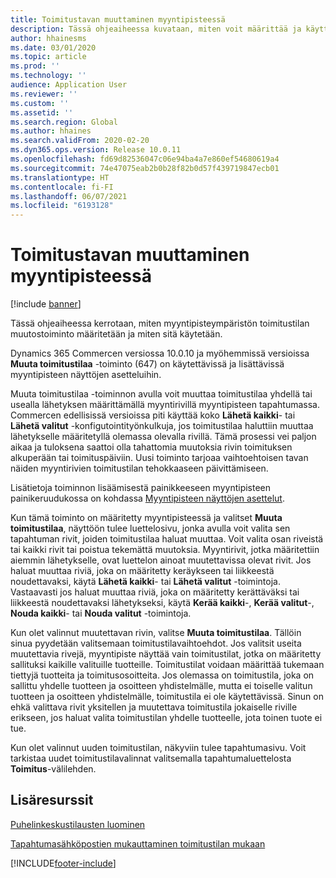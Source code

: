 ```yaml
---
title: Toimitustavan muuttaminen myyntipisteessä
description: Tässä ohjeaiheessa kuvataan, miten voit määrittää ja käyttää myyntipisteen toimitustilan toimintoa.
author: hhainesms
ms.date: 03/01/2020
ms.topic: article
ms.prod: ''
ms.technology: ''
audience: Application User
ms.reviewer: ''
ms.custom: ''
ms.assetid: ''
ms.search.region: Global
ms.author: hhaines
ms.search.validFrom: 2020-02-20
ms.dyn365.ops.version: Release 10.0.11
ms.openlocfilehash: fd69d82536047c06e94ba4a7e860ef54680619a4
ms.sourcegitcommit: 74e47075eab2b0b28f82b0d57f439719847ecb01
ms.translationtype: HT
ms.contentlocale: fi-FI
ms.lasthandoff: 06/07/2021
ms.locfileid: "6193128"
---
```

# <a name="change-mode-of-delivery-in-pos"></a>Toimitustavan muuttaminen myyntipisteessä

[!include [banner](includes/banner.md)]

Tässä ohjeaiheessa kerrotaan, miten myyntipisteympäristön toimitustilan muutostoiminto määritetään ja miten sitä käytetään. 

Dynamics 365 Commercen versiossa 10.0.10 ja myöhemmissä versioissa **Muuta toimitustilaa** -toiminto (647) on käytettävissä ja lisättävissä myyntipisteen näyttöjen asetteluihin.

Muuta toimitustilaa -toiminnon avulla voit muuttaa toimitustilaa yhdellä tai usealla lähetyksen määrittämällä myyntirivillä myyntipisteen tapahtumassa. Commercen edellisissä versioissa piti käyttää koko **Lähetä kaikki**- tai **Lähetä valitut** -konfigutointityönkulkuja, jos toimitustilaa haluttiin muuttaa lähetykselle määritetyllä olemassa olevalla rivillä. Tämä prosessi vei paljon aikaa ja tuloksena saattoi olla tahattomia muutoksia rivin toimituksen alkuperään tai toimituspäiviin. Uusi toiminto tarjoaa vaihtoehtoisen tavan näiden myyntirivien toimitustilan tehokkaaseen päivittämiseen.

Lisätietoja toiminnon lisäämisestä painikkeeseen myyntipisteen painikeruudukossa on kohdassa [Myyntipisteen näyttöjen asettelut](pos-screen-layouts.md).

Kun tämä toiminto on määritetty myyntipisteessä ja valitset **Muuta toimitustilaa**, näyttöön tulee luettelosivu, jonka avulla voit valita sen tapahtuman rivit, joiden toimitustilaa haluat muuttaa. Voit valita osan riveistä tai kaikki rivit tai poistua tekemättä muutoksia. Myyntirivit, jotka määritettiin aiemmin lähetykselle, ovat luettelon ainoat muutettavissa olevat rivit. Jos haluat muuttaa riviä, joka on määritetty keräykseen tai liikkeestä noudettavaksi, käytä **Lähetä kaikki**- tai **Lähetä valitut** -toimintoja. Vastaavasti jos haluat muuttaa riviä, joka on määritetty kerättäväksi tai liikkeestä noudettavaksi lähetykseksi, käytä **Kerää kaikki**-, **Kerää valitut**-, **Nouda kaikki**- tai **Nouda valitut** -toimintoja.

Kun olet valinnut muutettavan rivin, valitse **Muuta toimitustilaa**. Tällöin sinua pyydetään valitsemaan toimitustilavaihtoehdot. Jos valitsit useita muutettavia rivejä, myyntipiste näyttää vain toimitustilat, jotka on määritetty sallituksi kaikille valituille tuotteille. Toimitustilat voidaan määrittää tukemaan tiettyjä tuotteita ja toimitusosoitteita. Jos olemassa on toimitustila, joka on sallittu yhdelle tuotteen ja osoitteen yhdistelmälle, mutta ei toiselle valitun tuotteen ja osoitteen yhdistelmälle, toimitustila ei ole käytettävissä. Sinun on ehkä valittava rivit yksitellen ja muutettava toimitustila jokaiselle riville erikseen, jos haluat valita toimitustilan yhdelle tuotteelle, jota toinen tuote ei tue.  

Kun olet valinnut uuden toimitustilan, näkyviin tulee tapahtumasivu. Voit tarkistaa uudet toimitustilavalinnat valitsemalla tapahtumaluettelosta **Toimitus**-välilehden.

## <a name="additional-resources"></a>Lisäresurssit

[Puhelinkeskustilausten luominen](tasks/create-call-center-orders.md)

[Tapahtumasähköpostien mukauttaminen toimitustilan mukaan](customize-email-delivery-mode.md)


[!INCLUDE[footer-include](../includes/footer-banner.md)]